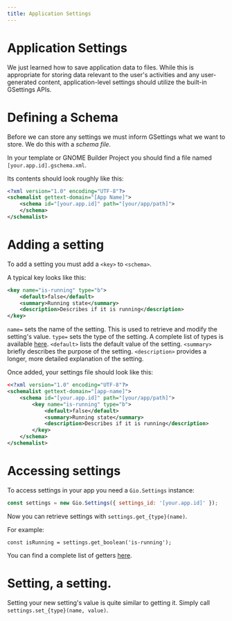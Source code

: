 ```yaml
---
title: Application Settings
---
```


# Application Settings

We just learned how to save application data to files. While this is appropriate for storing data relevant to the user's activities and any user-generated content, application-level settings should utilize the built-in GSettings APIs.

# Defining a Schema

Before we can store any settings we must inform GSettings what we want to store. We do this with a *schema file*. 

In your template or GNOME Builder Project you should find a file named `[your.app.id].gschema.xml`.

Its contents should look roughly like this:

```xml
<?xml version="1.0" encoding="UTF-8"?>
<schemalist gettext-domain="[App Name]">
	<schema id="[your.app.id]" path="[your/app/path]">
	</schema>
</schemalist>
```

# Adding a setting

To add a setting you must add a `<key>` to `<schema>`.

A typical key looks like this:

```xml
<key name="is-running" type="b">
    <default>false</default>
    <summary>Running state</summary>
    <description>Describes if it is running</description>
</key>
```

`name=` sets the name of the setting. This is used to retrieve and modify the setting's value.
`type=` sets the type of the setting. A complete list of types is available [here](https://developer.gnome.org/glib/stable/glib-GVariantType.html#GVariantType).
`<default>` lists the default value of the setting.
`<summary>` briefly describes the purpose of the setting.
`<description>` provides a longer, more detailed explanation of the setting.

Once added, your settings file should look like this:

```xml
<<?xml version="1.0" encoding="UTF-8"?>
<schemalist gettext-domain="[app-name]">
	<schema id="[your.app.id]" path="[your/app/path]">
        <key name="is-running" type="b">
            <default>false</default>
            <summary>Running state</summary>
            <description>Describes if it is running</description>
        </key>
	</schema>
</schemalist>
```

# Accessing settings

To access settings in your app you need a `Gio.Settings` instance:

```js
const settings = new Gio.Settings({ settings_id: '[your.app.id]' });
```

Now you can retrieve settings with `settings.get_{type}(name)`.

For example:

`const isRunning = settings.get_boolean('is-running');`

You can find a complete list of getters [here](https://gjs-docs.gnome.org/gio20/gio.settings).

# Setting, a setting.

Setting your new setting's value is quite similar to getting it. Simply call `settings.set_{type}(name, value)`.
